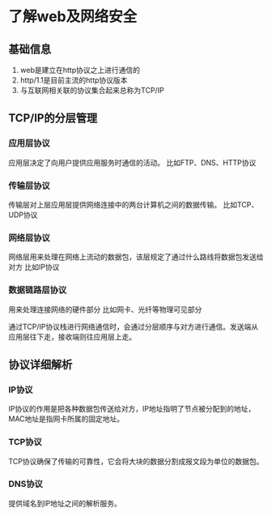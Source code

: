 # 了解web及网络安全

## 基础信息
1. web是建立在http协议之上进行通信的
2. http/1.1是目前主流的http协议版本
3. 与互联网相关联的协议集合起来总称为TCP/IP

## TCP/IP的分层管理

### 应用层协议
应用层决定了向用户提供应用服务时通信的活动。
比如FTP、DNS、HTTP协议

### 传输层协议
传输层对上层应用层提供网络连接中的两台计算机之间的数据传输。
比如TCP、UDP协议

### 网络层协议
网络层用来处理在网络上流动的数据包，该层规定了通过什么路线将数据包发送给对方
比如IP协议

### 数据链路层协议
用来处理连接网络的硬件部分
比如网卡、光纤等物理可见部分

通过TCP/IP协议栈进行网络通信时，会通过分层顺序与对方进行通信。发送端从应用层往下走，接收端则往应用层上走。

## 协议详细解析
### IP协议
IP协议的作用是把各种数据包传送给对方，IP地址指明了节点被分配到的地址，MAC地址是指网卡所属的固定地址。

### TCP协议
TCP协议确保了传输的可靠性，它会将大块的数据分割成报文段为单位的数据包。

### DNS协议
提供域名到IP地址之间的解析服务。
